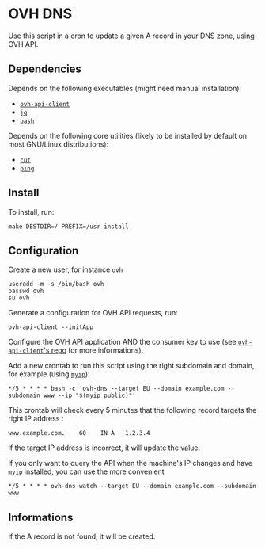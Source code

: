 OVH DNS
=======

Use this script in a cron to update a given A record in your DNS zone, using OVH API.


Dependencies
----------

Depends on the following executables
(might need manual installation):

  - [`ovh-api-client`](https://github.com/aureooms/ovh-api-client)
  - [`jq`](https://stedolan.github.io/jq)
  - [`bash`](https://www.gnu.org/software/bash)

Depends on the following core utilities
(likely to be installed by default on most GNU/Linux distributions):

  - [`cut`](http://man7.org/linux/man-pages/man1/cut.1.html)
  - [`ping`](http://man7.org/linux/man-pages/man8/ping.8.html)


Install
----------

To install, run:

    make DESTDIR=/ PREFIX=/usr install


Configuration
-------------

Create a new user, for instance `ovh`

    useradd -m -s /bin/bash ovh
    passwd ovh
    su ovh

Generate a configuration for OVH API requests, run:

    ovh-api-client --initApp

Configure the OVH API application AND the consumer key to use
(see [`ovh-api-client`'s repo](https://github.com/aureooms/ovh-api-client) for more informations).


Add a new crontab to run this script using the right subdomain and domain,
for example (using [`myip`](https://github.com/aureooms/myip)):

    */5 * * * * bash -c 'ovh-dns --target EU --domain example.com --subdomain www --ip "$(myip public)"'

This crontab will check every 5 minutes that the following record targets the right IP address :

    www.example.com.    60    IN A   1.2.3.4

If the target IP address is incorrect, it will update the value.

If you only want to query the API when the machine's IP changes and have `myip`
installed, you can use the more convenient

    */5 * * * * ovh-dns-watch --target EU --domain example.com --subdomain www


Informations
------------

If the A record is not found, it will be created.

